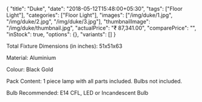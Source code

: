 {
    "title": "Duke",
    "date": "2018-05-12T15:48:00+05:30",
    "tags": ["Floor Light"],
    "categories": ["Floor Light"],
    "images": ["/img/duke/1.jpg", "/img/duke/2.jpg", "/img/duke/3.jpg"],
    "thumbnailImage": "/img/duke/thumbnail.jpg",
    "actualPrice": "₹ 87,341.00",
    "comparePrice": "",
    "inStock": true,
    "options": {},
    "variants": []
}

Total Fixture Dimensions (in inches): 51x51x63

Material: Aluminium

Colour: Black Gold

Pack Content: 1 piece lamp with all parts included. Bulbs not included.

Bulb Recommended: E14 CFL, LED or Incandescent Bulb